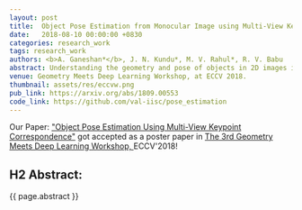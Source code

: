 ```yaml
---
layout: post
title:  Object Pose Estimation from Monocular Image using Multi-View Keypoint Correspondence
date:   2018-08-10 00:00:00 +0830
categories: research_work
tags: research_work
authors: <b>A. Ganeshan*</b>, J. N. Kundu*, M. V. Rahul*, R. V. Babu
abstract: Understanding the geometry and pose of objects in 2D images is a fundamental necessity for a wide range of real world applications. Driven by deep neural networks, recent methods have brought significant improvements to object pose estimation. However, they suffer due to scarcity of keypoint/pose-annotated real images and hence can not exploit the object's 3D structural information effectively. In this work, we propose a data-efficient method which utilizes the geometric regularity of intraclass objects for pose estimation. First, we learn pose-invariant local descriptors of object parts from simple 2D RGB images. These descriptors, along with keypoints obtained from renders of a fixed 3D template model are then used to generate keypoint correspondence maps for a given monocular real image. Finally, a pose estimation network predicts 3D pose of the object using these correspondence maps. This pipeline is further extended to a multi-view approach, which assimilates keypoint information from correspondence sets generated from multiple views of the 3D template model. Fusion of multi-view information significantly improves geometric comprehension of the system which in turn enhances the pose estimation performance. Furthermore, use of correspondence framework responsible for the learning of pose invariant keypoint descriptor also allows us to effectively alleviate the data-scarcity problem. This enables our method to achieve state-of-the-art performance on multiple real-image viewpoint estimation datasets, such as Pascal3D+ and ObjectNet3D. To encourage reproducible research, we have released the codes for our proposed approach.
venue: Geometry Meets Deep Learning Workshop, at ECCV 2018.
thumbnail: assets/res/eccvw.png
pub_link: https://arxiv.org/abs/1809.00553
code_link: https://github.com/val-iisc/pose_estimation
---
```


Our Paper: <a href= 'https://arxiv.org/abs/1809.00553'>"Object Pose Estimation Using Multi-View Keypoint Correspondence"</a> got accepted as a poster paper in <a href= "https://sites.google.com/site/deepgeometry2018/">The 3rd Geometry Meets Deep Learning Workshop, </a> ECCV'2018!

## H2 Abstract:

{{ page.abstract }}